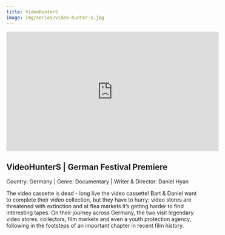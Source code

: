 ```yaml
---
title: VideoHunterS
image: img/series/video-hunter-s.jpg
---
```

<iframe width="560" height="315" src="https://www.youtube.com/embed/DXw556fn9d0?controls=1" frameborder="0" allow="accelerometer; autoplay; encrypted-media; gyroscope; picture-in-picture" allowfullscreen></iframe>

## VideoHunterS | German Festival Premiere
Country: Germany | Genre: Documentary | Writer & Director: Daniel Hyan

The video cassette is dead - long live the video cassette! Bart & Daniel want to complete their video collection, but they have to hurry: video stores are threatened with extinction and at flea markets it’s getting harder to find interesting tapes. On their journey across Germany, the two visit legendary video stores, collectors, film markets and even a youth protection agency, following in the footsteps of an important chapter in recent film history.